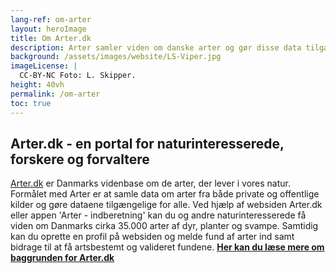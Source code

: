 ```yaml
---
lang-ref: om-arter
layout: heroImage
title: Om Arter.dk
description: Arter samler viden om danske arter og gør disse data tilgængelige for forskere, naturforvaltere og alle naturinteresserede
background: /assets/images/website/LS-Viper.jpg 
imageLicense: |
  CC-BY-NC Foto: L. Skipper.
height: 40vh
permalink: /om-arter
toc: true
---
```

## Arter.dk - en portal for naturinteresserede, forskere og forvaltere
[Arter.dk](https://arter.dk) er Danmarks videnbase om de arter, der lever i vores natur. 
Formålet med Arter er at samle data om arter fra både private og offentlige kilder og gøre dataene tilgængelige for alle.
Ved hjælp af websiden Arter.dk eller appen 'Arter - indberetning' kan du og andre naturinteresserede få viden om Danmarks cirka 35.000 arter af dyr, planter og svampe. 
Samtidig kan du oprette en profil på websiden og melde fund af arter ind samt bidrage til at få artsbestemt og valideret fundene.
**[Her kan du læse mere om baggrunden for Arter.dk](https://om.arter.dk/vidensbase/bag-om-arter/om-arter/)**